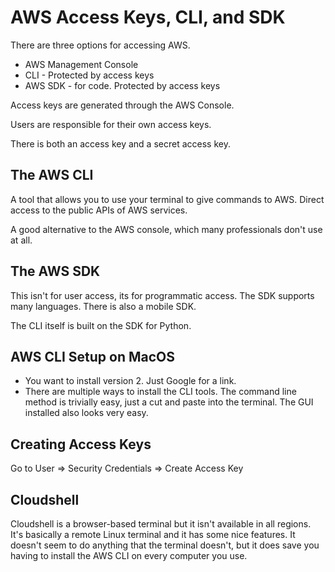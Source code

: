 # AWS Access Keys, CLI, and SDK

There are three options for accessing AWS.

* AWS Management Console
* CLI - Protected by access keys
* AWS SDK - for code. Protected by access keys

Access keys are generated through the AWS Console.

Users are responsible for their own access keys.

There is both an access key and a secret access key. 

## The AWS CLI

A tool that allows you to use your terminal to give commands to AWS. Direct access to the public APIs of AWS services.

A good alternative to the AWS console, which many professionals don't use at all.

## The AWS SDK

This isn't for user access, its for programmatic access. The SDK supports many languages. There is also a mobile SDK. 

The CLI itself is built on the SDK for Python.

## AWS CLI Setup on MacOS

* You want to install version 2. Just Google for a link.
* There are multiple ways to install the CLI tools. The command line method is trivially easy, just a cut and paste into the terminal. The GUI installed also looks very easy.

## Creating Access Keys

Go to User => Security Credentials => Create Access Key

## Cloudshell

Cloudshell is a browser-based terminal but it isn't available in all regions. It's basically a remote Linux terminal and it has some nice features. It doesn't seem to do anything that the terminal doesn't, but it does save you having to install the AWS CLI on every computer you use. 